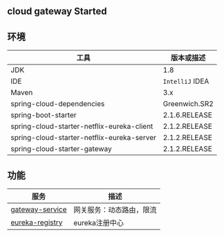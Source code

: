 ## cloud gateway Started


## 环境

| 工具  | 版本或描述 |
| ----- | ---|
| JDK   | 1.8  |
| IDE   |  `IntelliJ` IDEA |
| Maven | 3.x                  |
| spring-cloud-dependencies | Greenwich.SR2 |
| spring-boot-starter | 2.1.6.RELEASE |
| spring-cloud-starter-netflix-eureka-client | 2.1.2.RELEASE |
| spring-cloud-starter-netflix-eureka-server | 2.1.2.RELEASE |
| spring-cloud-starter-gateway | 2.1.2.RELEASE |

## 功能

| 服务  | 描述 |
| ----- | ---|
| [gateway-service](gateway-service/README.md)  | 网关服务：动态路由，限流 |
| [eureka-registry](eureka-registry/README.md)  | eureka注册中心 |